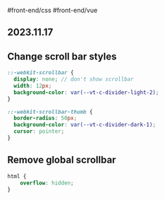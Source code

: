 #front-end/css #front-end/vue
## 2023.11.17

## Change scroll bar styles

```scss
::-webkit-scrollbar {
  display: none; // don't show scrollbar
  width: 12px;
  background-color: var(--vt-c-divider-light-2);
}

::-webkit-scrollbar-thumb {
  border-radius: 50px;
  background-color: var(--vt-c-divider-dark-1);
  cursor: pointer;
}
```

## Remove global scrollbar 

```scss
html {
    overflow: hidden;
}
```